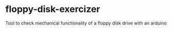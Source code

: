 # floppy-disk-exercizer
Tool to check mechanical functionality of a floppy disk drive with an arduino
